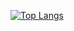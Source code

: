 [![Top Langs](https://github-readme-stats.vercel.app/api/top-langs/?username=ondranedo&layout=compact&theme=vision-friendly-dark)](https://github.com/anuraghazra/github-readme-stats)
